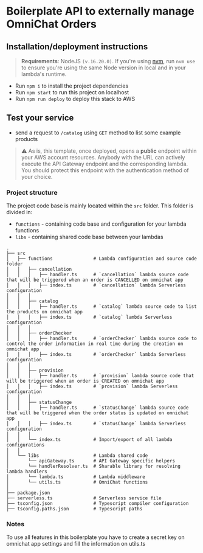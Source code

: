 # Boilerplate API to externally manage OmniChat Orders

## Installation/deployment instructions

> **Requirements**: NodeJS `(v.16.20.0)`. If you're using [nvm](https://github.com/nvm-sh/nvm), run `nvm use` to ensure you're using the same Node version in local and in your lambda's runtime.

- Run `npm i` to install the project dependencies
- Run `npm start` to run this project on localhost
- Run `npm run deploy` to deploy this stack to AWS


## Test your service

- send a request to `/catalog` using `GET` method to list some example products


> :warning: As is, this template, once deployed, opens a **public** endpoint within your AWS account resources. Anybody with the URL can actively execute the API Gateway endpoint and the corresponding lambda. You should protect this endpoint with the authentication method of your choice.


### Project structure

The project code base is mainly located within the `src` folder. This folder is divided in:

- `functions` - containing code base and configuration for your lambda functions
- `libs` - containing shared code base between your lambdas

```
.
├── src
│   ├── functions               # Lambda configuration and source code folder
│   │   ├── cancellation
│   │   │   ├── handler.ts      # `cancellation` lambda source code that will be triggered when an order is CANCELLED on omnichat app
│   │   │   ├── index.ts        # `cancellation` lambda Serverless configuration
│   │   │
│   │   ├── catalog
│   │   │   ├── handler.ts      # `catalog` lambda source code to list the products on omnichat app
│   │   │   ├── index.ts        # `catalog` lambda Serverless configuration
│   │   │
│   │   ├── orderChecker
│   │   │   ├── handler.ts      # `orderChecker` lambda source code to control the order information in real time during the creation on omnichat app
│   │   │   ├── index.ts        # `orderChecker` lambda Serverless configuration
│   │   │
│   │   ├── provision
│   │   │   ├── handler.ts      # `provision` lambda source code that will be triggered when an order is CREATED on omnichat app
│   │   │   ├── index.ts        # `provision` lambda Serverless configuration
│   │   │
│   │   ├── statusChange
│   │   │   ├── handler.ts      # `statusChange` lambda source code that will be triggered when the order status is updated on omnichat app
│   │   │   ├── index.ts        # `statusChange` lambda Serverless configuration
│   │   │
│   │   └── index.ts            # Import/export of all lambda configurations
│   │
│   └── libs                    # Lambda shared code
│       └── apiGateway.ts       # API Gateway specific helpers
│       └── handlerResolver.ts  # Sharable library for resolving lambda handlers
│       └── lambda.ts           # Lambda middleware
│       └── utils.ts            # OmniChat functions
│
├── package.json
├── serverless.ts               # Serverless service file
├── tsconfig.json               # Typescript compiler configuration
├── tsconfig.paths.json         # Typescript paths
```


### Notes
To use all features in this boilerplate you have to create a secret key on omnichat app settings and fill the information on utils.ts 
